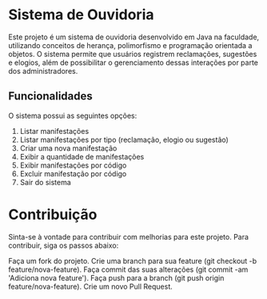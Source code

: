 
# Sistema de Ouvidoria

Este projeto é um sistema de ouvidoria desenvolvido em Java na faculdade, utilizando conceitos de herança, polimorfismo e programação orientada a objetos. O sistema permite que usuários registrem reclamações, sugestões e elogios, além de possibilitar o gerenciamento dessas interações por parte dos administradores.

## Funcionalidades

O sistema possui as seguintes opções:

1. Listar manifestações
2. Listar manifestações por tipo (reclamação, elogio ou sugestão)
3. Criar uma nova manifestação
4. Exibir a quantidade de manifestações
5. Exibir manifestações por código
6. Excluir manifestação por código
7. Sair do sistema


# Contribuição
Sinta-se à vontade para contribuir com melhorias para este projeto. Para contribuir, siga os passos abaixo:

Faça um fork do projeto.
Crie uma branch para sua feature (git checkout -b feature/nova-feature).
Faça commit das suas alterações (git commit -am 'Adiciona nova feature').
Faça push para a branch (git push origin feature/nova-feature).
Crie um novo Pull Request.



